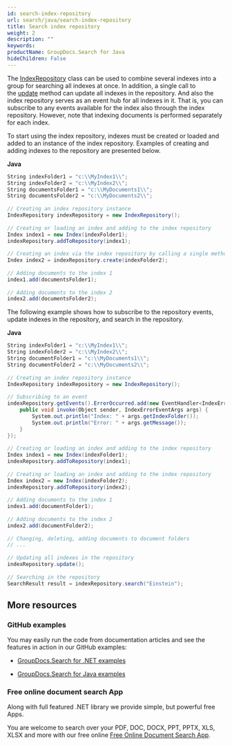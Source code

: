 ```yaml
---
id: search-index-repository
url: search/java/search-index-repository
title: Search index repository
weight: 2
description: ""
keywords: 
productName: GroupDocs.Search for Java
hideChildren: False
---
```

The [IndexRepository](https://apireference.groupdocs.com/search/java/com.groupdocs.search/IndexRepository) class can be used to combine several indexes into a group for searching all indexes at once. In addition, a single call to the [update](https://apireference.groupdocs.com/search/java/com.groupdocs.search/IndexRepository#update()) method can update all indexes in the repository. And also the index repository serves as an event hub for all indexes in it. That is, you can subscribe to any events available for the index also through the index repository. However, note that indexing documents is performed separately for each index.

To start using the index repository, indexes must be created or loaded and added to an instance of the index repository. Examples of creating and adding indexes to the repository are presented below.

**Java**

```csharp
String indexFolder1 = "c:\\MyIndex1\\";
String indexFolder2 = "c:\\MyIndex2\\";
String documentsFolder1 = "c:\\MyDocuments1\\";
String documentsFolder2 = "c:\\MyDocuments2\\";
 
// Creating an index repository instance
IndexRepository indexRepository = new IndexRepository();
 
// Creating or loading an index and adding to the index repository
Index index1 = new Index(indexFolder1);
indexRepository.addToRepository(index1);
 
// Creating an index via the index repository by calling a single method
Index index2 = indexRepository.create(indexFolder2);
 
// Adding documents to the index 1
index1.add(documentsFolder1);
 
// Adding documents to the index 2
index2.add(documentsFolder2);
```

The following example shows how to subscribe to the repository events, update indexes in the repository, and search in the repository.

**Java**

```csharp
String indexFolder1 = "c:\\MyIndex1\\";
String indexFolder2 = "c:\\MyIndex2\\";
String documentFolder1 = "c:\\MyDocuments1\\";
String documentFolder2 = "c:\\MyDocuments2\\";
 
// Creating an index repository instance
IndexRepository indexRepository = new IndexRepository();
 
// Subscribing to an event
indexRepository.getEvents().ErrorOccurred.add(new EventHandler<IndexErrorEventArgs>() {
    public void invoke(Object sender, IndexErrorEventArgs args) {
        System.out.println("Index: " + args.getIndexFolder());
        System.out.println("Error: " + args.getMessage());
    }
});
 
// Creating or loading an index and adding to the index repository
Index index1 = new Index(indexFolder1);
indexRepository.addToRepository(index1);
 
// Creating or loading an index and adding to the index repository
Index index2 = new Index(indexFolder2);
indexRepository.addToRepository(index2);
 
// Adding documents to the index 1
index1.add(documentFolder1);
 
// Adding documents to the index 2
index2.add(documentFolder2);
 
// Changing, deleting, adding documents to document folders
// ...
 
// Updating all indexes in the repository
indexRepository.update();
 
// Searching in the repository
SearchResult result = indexRepository.search("Einstein");
```

## More resources

### GitHub examples

You may easily run the code from documentation articles and see the features in action in our GitHub examples:

*   [GroupDocs.Search for .NET examples](https://github.com/groupdocs-search/GroupDocs.Search-for-.NET)
    
*   [GroupDocs.Search for Java examples](https://github.com/groupdocs-search/GroupDocs.Search-for-Java)
    

### Free online document search App

Along with full featured .NET library we provide simple, but powerful free Apps.

You are welcome to search over your PDF, DOC, DOCX, PPT, PPTX, XLS, XLSX and more with our free online [Free Online Document Search App](https://products.groupdocs.app/search).
